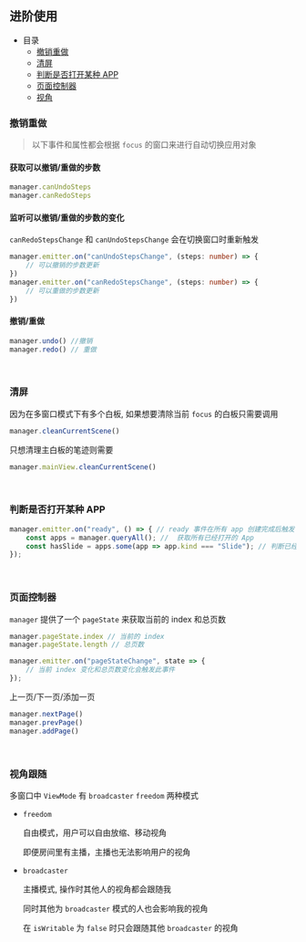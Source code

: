 ## 进阶使用

- 目录
  - [撤销重做](#redo-undo)
  - [清屏](#clean-current-scene)
  - [判断是否打开某种 APP](#has-kind)
  - [页面控制器](#page-control)
  - [视角](#view-mode)


<h3 id="redo-undo">撤销重做</h3>

> 以下事件和属性都会根据 `focus` 的窗口来进行自动切换应用对象

#### 获取可以撤销/重做的步数

```ts
manager.canUndoSteps
manager.canRedoSteps
```

#### 监听可以撤销/重做的步数的变化

`canRedoStepsChange` 和 `canUndoStepsChange` 会在切换窗口时重新触发

```ts
manager.emitter.on("canUndoStepsChange", (steps: number) => {
    // 可以撤销的步数更新
})
manager.emitter.on("canRedoStepsChange", (steps: number) => {
    // 可以重做的步数更新
})
```

#### 撤销/重做

```ts
manager.undo() //撤销
manager.redo() // 重做 
```

<br>

<h3 id="clean-current-scene">清屏</h3>

因为在多窗口模式下有多个白板, 如果想要清除当前 `focus` 的白板只需要调用

```ts
manager.cleanCurrentScene()
```

只想清理主白板的笔迹则需要

```ts
manager.mainView.cleanCurrentScene()
```


<br>

<h3 id="has-kind">判断是否打开某种 APP</h3>

```ts
manager.emitter.on("ready", () => { // ready 事件在所有 app 创建完成后触发
    const apps = manager.queryAll(); //  获取所有已经打开的 App
    const hasSlide = apps.some(app => app.kind === "Slide"); // 判断已经打开的 APP 中是否有 Slide
});
```

<br>

<h3 id="page-control">页面控制器</h3>

`manager` 提供了一个 `pageState` 来获取当前的 index 和总页数

```ts
manager.pageState.index // 当前的 index
manager.pageState.length // 总页数

manager.emitter.on("pageStateChange", state => {
    // 当前 index 变化和总页数变化会触发此事件
});
```

上一页/下一页/添加一页

```ts
manager.nextPage()
manager.prevPage()
manager.addPage()
```

<br>

<h3 id="view-mode">视角跟随</h3>

多窗口中 `ViewMode` 有 `broadcaster` `freedom` 两种模式

- `freedom`

    自由模式，用户可以自由放缩、移动视角

    即便房间里有主播，主播也无法影响用户的视角

- `broadcaster`

    主播模式, 操作时其他人的视角都会跟随我

    同时其他为 `broadcaster` 模式的人也会影响我的视角

    在 `isWritable` 为 `false` 时只会跟随其他 `broadcaster` 的视角

